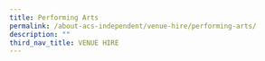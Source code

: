 ```yaml
---
title: Performing Arts
permalink: /about-acs-independent/venue-hire/performing-arts/
description: ""
third_nav_title: VENUE HIRE
---
```

